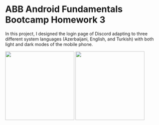 <h1>ABB Android Fundamentals Bootcamp Homework 3</h1>

In this project, I designed the login page of Discord adapting to three different system languages (Azerbaijani, English, and Turkish) with both light and dark modes of the mobile phone.

<img src="https://user-images.githubusercontent.com/73391896/206904998-dc2e0216-836e-4a77-9ebb-ff8690ce15b0.jpeg" width="220">
<img src="https://user-images.githubusercontent.com/73391896/206905026-731cc7cb-c053-4b87-ac44-224b8d7e5000.jpg" width="220">

